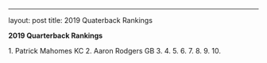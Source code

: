 ---
layout: post
title: 2019 Quaterback Rankings


<b>2019 Quarterback Rankings</b>
<p>
1. Patrick Mahomes  KC
2. Aaron Rodgers  GB
3. 
4.
5.
6.
7.
8.
9.
10.
</p>
